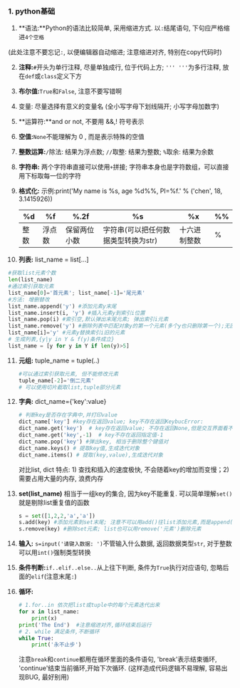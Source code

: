 ### 1. python基础

1. **语法:**Python的语法比较简单, 采用缩进方式. 以`:`结尾语句, 下句应严格缩进`4个空格`

(此处注意不要忘记`:`, 以便编辑器自动缩进; 注意缩进对齐, 特别在copy代码时) 

2. **注释:**`#`开头为单行注释, 尽量单独成行, 位于代码上方; `''' '''`为多行注释, 放在`def`或`class`定义下方

3. **布尔值:**`True`和`False`, 注意不要写错啊

4. 变量: 尽量选择有意义的变量名 (全小写字母下划线隔开; 小写字母加数字)

5. **运算符:**and or not, 不要用 &&,! 符号表示

6. **空值:**`None`不能理解为 0 , 而是表示特殊的空值

7. **整数运算:**`/`除法: 结果为浮点数; `//`取整: 结果为整数; `%`取余: 结果为余数

8. **字符串:**  两个字符串直接可以使用`+`拼接;  字符串本身也是字符数组，可以直接用下标取每一位的字符  

9. **格式化:** 示例:print('My name is %s, age %d%%, PI=%f.' % ('chen', 18, 3.1415926))

   | %d  | %f  | %.2f   | %s                   | %x     | %%  |
   | --- | --- | ------ | -------------------- | ------ | --- |
   | 整数  | 浮点数 | 保留两位小数 | 字符串(可以把任何数据类型转换为str) | 十六进制整数 | %   |

10. **列表:** list_name = list[...] 

   ```python
   #获取list元素个数
   len(list_name)
   #通过索引获取元素
   list_name[0]='首元素'; list_name[-1]='尾元素'
   #方法: 增删替改
   list_name.append('y') #添加元素y末尾
   list_name.insert(i, 'y') #插入元素y到索引i位置
   list_name.pop(i) #索引空,默认弹出末尾元素; 弹出索引i元素
   list_name.remove('y') #删除列表中匹配对象y的第一个元素(多个y也只删除第一个);无匹配值,返回None
   list_name[i]='y' #元素y替换索引i旧的元素
   # 生成列表,{y|y in Y & f(y)条件成立}
   list_name = [y for y in Y if len(y)>5] 
   ```

11. **元组:** tuple_name = tuple(..)

    ```python
    #可以通过索引获取元素, 但不能修改元素
    tuple_name[-2]='倒二元素'
    # 可以使用切片截取list,tuple部分元素
    ```

12. **字典:** dict_name={'key':value}

    ```python
    # 判断key是否存在字典中,并打印value
    dict_name['key'] #key存在返回value; key不存在返回KeybucError:
    dict_name.get('key')  # key存在返回value; 不存在返回None,但是交互界面看不到,不会显示
    dict_name.get('key',-1)  # key不存在返回指定值-1
    dict_name.pop('key') #弹出key, 相当于删除整个键值对
    dict_name.keys() # 提取key值,生成迭代对象
    dict_name.items() # 提取(key,value),生成迭代对象
    ```

    对比list,  dict 特点: 1) 查找和插入的速度极快, 不会随着key的增加而变慢；2)需要占用大量的内存, 浪费内存

13. **set(list_name)** 相当于一组key的集合, 因为key不能重复. 可以简单理解`set()`就是剔除list重复值的函数

    ```python
    s = set([1,2,2,'a','a'])
    s.add(key) #添加元素到set末尾; 注意不可以用add()往list添加元素,而是append()
    s.remove(key) #删除set元素; list也可以用remove('元素')删除元素
    ```

14. **输入:** `s=input('请键入数据: ')`不管输入什么数据, 返回数据类型`str`, 对于整数可以用`int()`强制类型转换

15. **条件判断:**`if..elif..else..`从上往下判断, 条件为`True`执行对应语句, 忽略后面的`elif`(注意末尾`:`)

16. **循环:** 

    ```python
    # 1.for..in 依次把list或tuple中的每个元素迭代出来
    for x in list_name:
        print(x)
    print('The End')  #注意缩进对齐,循环结束后运行
    # 2. while 满足条件,不断循环
    while True:
        print('永不止步')
    ```

    注意`break`和`continue`都用在循环里面的条件语句, 'break'表示结束循环, 'continue'结束当前循环,开始下次循环. (这样造成代码逻辑不易理解, 容易出现BUG, 最好别用)
